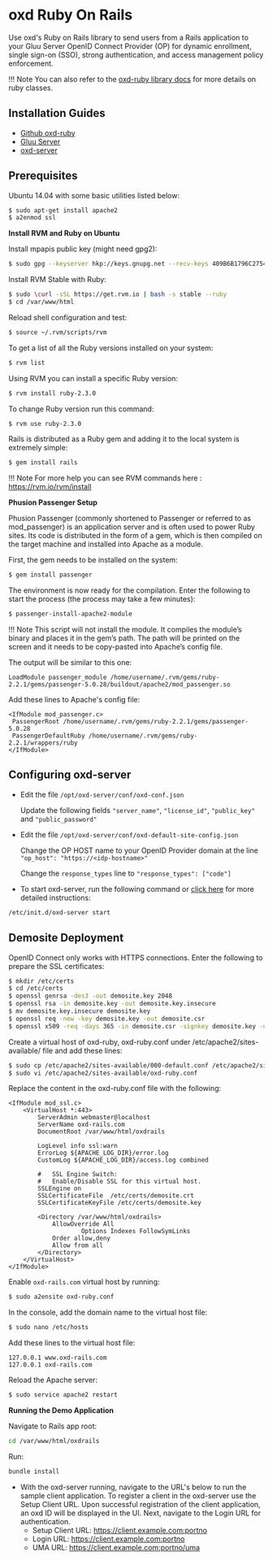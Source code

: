 # oxd Ruby On Rails

Use oxd's Ruby on Rails library to send users from a Rails application to your Gluu Server OpenID Connect Provider (OP) for dynamic enrollment, single sign-on (SSO), strong authentication, and access management policy enforcement. 

!!! Note
    You can also refer to the [oxd-ruby library docs](../../languages//ruby/index.md) for more details on ruby classes.


## Installation Guides

- [Github oxd-ruby](https://github.com/GluuFederation/oxd-ruby)
- [Gluu Server](https://gluu.org/docs/ce/3.1.1/installation-guide/install/)
- [oxd-server](../../../install/index.md)


## Prerequisites

Ubuntu 14.04 with some basic utilities listed below:

```bash
$ sudo apt-get install apache2
$ a2enmod ssl
```


**Install RVM and Ruby on Ubuntu**

Install mpapis public key (might need gpg2):

```bash
$ sudo gpg --keyserver hkp://keys.gnupg.net --recv-keys 409B6B1796C275462A1703113804BB82D39DC0E3
```

Install RVM Stable with Ruby:

```bash
$ sudo \curl -sSL https://get.rvm.io | bash -s stable --ruby
$ cd /var/www/html
```

Reload shell configuration and test:
```bash
$ source ~/.rvm/scripts/rvm
```

To get a list of all the Ruby versions installed on your system:
```bash
$ rvm list
```

Using RVM you can install a specific Ruby version:
```bash
$ rvm install ruby-2.3.0
```

To change Ruby version run this command:
```bash
$ rvm use ruby-2.3.0
```

Rails is distributed as a Ruby gem and adding it to the local system is extremely simple:
```bash
$ gem install rails 
```

!!! Note
	For more help you can see RVM commands here : https://rvm.io/rvm/install

**Phusion Passenger Setup**

Phusion Passenger (commonly shortened to Passenger or referred to as mod_passenger) is an application server and is often used to power Ruby sites. Its code is distributed in the form of a gem, which is then compiled on the target machine and installed into Apache as a module.

First, the gem needs to be installed on the system:
```bash
$ gem install passenger
```

The environment is now ready for the compilation. Enter the following to start the process (the process may take a few minutes):
```bash
$ passenger-install-apache2-module
```

!!! Note 
	This script will not install the module. It compiles the module’s binary and places it in the gem’s path. The path will be printed on the screen and it needs to be copy-pasted into Apache’s config file. 

The output will be similar to this one:
```
LoadModule passenger_module /home/username/.rvm/gems/ruby-2.2.1/gems/passenger-5.0.28/buildout/apache2/mod_passenger.so
```

Add these lines to Apache's config file:
```
<IfModule mod_passenger.c>
 PassengerRoot /home/username/.rvm/gems/ruby-2.2.1/gems/passenger-5.0.28
 PassengerDefaultRuby /home/username/.rvm/gems/ruby-2.2.1/wrappers/ruby
</IfModule>
```


## Configuring oxd-server

- Edit the file `/opt/oxd-server/conf/oxd-conf.json` 

    Update the following fields `"server_name"`, `"license_id"`, `"public_key"` and `"public_password"`

- Edit the file `/opt/oxd-server/conf/oxd-default-site-config.json`

    Change the OP HOST name to your OpenID Provider domain at the line `"op_host": "https://<idp-hostname>"`

    Change the `response_types` line to `"response_types": ["code"]`

- To start oxd-server, run the following command or [click here](../../../install/index.md) for more detailed instructions:

```bash
/etc/init.d/oxd-server start
```

## Demosite Deployment

OpenID Connect only works with HTTPS connections. Enter the following to prepare the SSL certificates:

```bash
$ mkdir /etc/certs
$ cd /etc/certs
$ openssl genrsa -des3 -out demosite.key 2048
$ openssl rsa -in demosite.key -out demosite.key.insecure
$ mv demosite.key.insecure demosite.key
$ openssl req -new -key demosite.key -out demosite.csr
$ openssl x509 -req -days 365 -in demosite.csr -signkey demosite.key -out demosite.crt
```

Create a virtual host of oxd-ruby, oxd-ruby.conf under /etc/apache2/sites-available/ file and add these lines:

```bash
$ sudo cp /etc/apache2/sites-available/000-default.conf /etc/apache2/sites-available/oxd-ruby.conf
$ sudo vi /etc/apache2/sites-available/oxd-ruby.conf
```

Replace the content in the oxd-ruby.conf file with the following:

```
<IfModule mod_ssl.c>
	<VirtualHost *:443>
		ServerAdmin webmaster@localhost
		ServerName oxd-rails.com
		DocumentRoot /var/www/html/oxdrails

		LogLevel info ssl:warn
		ErrorLog ${APACHE_LOG_DIR}/error.log
		CustomLog ${APACHE_LOG_DIR}/access.log combined

		#   SSL Engine Switch:
		#   Enable/Disable SSL for this virtual host.
		SSLEngine on
		SSLCertificateFile	/etc/certs/demosite.crt
		SSLCertificateKeyFile /etc/certs/demosite.key

		<Directory /var/www/html/oxdrails>
			AllowOverride All
            		Options Indexes FollowSymLinks
			Order allow,deny
			Allow from all
		</Directory>
	</VirtualHost>
</IfModule>
```

Enable `oxd-rails.com` virtual host by running:
```bash
$ sudo a2ensite oxd-ruby.conf 
```

In the console, add the domain name to the virtual host file:
```bash
$ sudo nano /etc/hosts
```

Add these lines to the virtual host file:
```
127.0.0.1 www.oxd-rails.com
127.0.0.1 oxd-rails.com
```

Reload the Apache server:
```bash
$ sudo service apache2 restart
```

**Running the Demo Application**

Navigate to Rails app root:
```bash
cd /var/www/html/oxdrails
```

Run:
```bash
bundle install
```

- With the oxd-server running, navigate to the URL's below to run the sample client application. To register a client in the oxd-server use the Setup Client URL. Upon successful registration of the client application, an oxd ID will be displayed in the UI. Next, navigate to the Login URL for authentication.
    - Setup Client URL: https://client.example.com:portno
    - Login URL: https://client.example.com:portno
    - UMA URL: https://client.example.com:portno/uma

